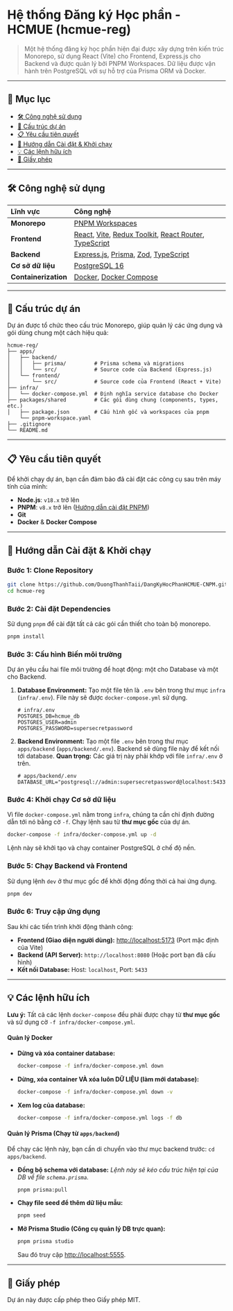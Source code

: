# Hệ thống Đăng ký Học phần - HCMUE (hcmue-reg)

> Một hệ thống đăng ký học phần hiện đại được xây dựng trên kiến trúc Monorepo, sử dụng React (Vite) cho Frontend, Express.js cho Backend và được quản lý bởi PNPM Workspaces. Dữ liệu được vận hành trên PostgreSQL với sự hỗ trợ của Prisma ORM và Docker.

---

## 📖 Mục lục

- [🛠️ Công nghệ sử dụng](#️-công-nghệ-sử-dụng)
- [📂 Cấu trúc dự án](#-cấu-trúc-dự-án)
- [📋 Yêu cầu tiên quyết](#-yêu-cầu-tiên-quyết)
- [🚀 Hướng dẫn Cài đặt & Khởi chạy](#-hướng-dẫn-cài-đặt--khởi-chạy)
- [💡 Các lệnh hữu ích](#-các-lệnh-hữu-ích)
- [📄 Giấy phép](#-giấy-phép)

---

## 🛠️ Công nghệ sử dụng

| Lĩnh vực | Công nghệ |
| :--- | :--- |
| **Monorepo** | [PNPM Workspaces](https://pnpm.io/workspaces) |
| **Frontend** | [React](https://reactjs.org/), [Vite](https://vitejs.dev/), [Redux Toolkit](https://redux-toolkit.js.org/), [React Router](https://reactrouter.com/), [TypeScript](https://www.typescriptlang.org/) |
| **Backend** | [Express.js](https://expressjs.com/), [Prisma](https://www.prisma.io/), [Zod](https://zod.dev/), [TypeScript](https://www.typescriptlang.org/) |
| **Cơ sở dữ liệu** | [PostgreSQL 16](https://www.postgresql.org/) |
| **Containerization** | [Docker](https://www.docker.com/), [Docker Compose](https://docs.docker.com/compose/) |

---

## 📂 Cấu trúc dự án

Dự án được tổ chức theo cấu trúc Monorepo, giúp quản lý các ứng dụng và gói dùng chung một cách hiệu quả:

```
hcmue-reg/
├── apps/
│   ├── backend/
│   │   ├── prisma/         # Prisma schema và migrations
│   │   └── src/            # Source code của Backend (Express.js)
│   └── frontend/
│       └── src/            # Source code của Frontend (React + Vite)
├── infra/
│   └── docker-compose.yml  # Định nghĩa service database cho Docker
├── packages/shared         # Các gói dùng chung (components, types, etc.) 
│   ├── package.json        # Cấu hình gốc và workspaces của pnpm
    └── pnpm-workspace.yaml
├── .gitignore   
└── README.md
```

---

## 📋 Yêu cầu tiên quyết

Để khởi chạy dự án, bạn cần đảm bảo đã cài đặt các công cụ sau trên máy tính của mình:

-   **Node.js**: `v18.x` trở lên
-   **PNPM**: `v8.x` trở lên ([Hướng dẫn cài đặt PNPM](https://pnpm.io/installation))
-   **Git**
-   **Docker** & **Docker Compose**

---

## 🚀 Hướng dẫn Cài đặt & Khởi chạy

### Bước 1: Clone Repository

```bash
git clone https://github.com/DuongThanhTaii/DangKyHocPhanHCMUE-CNPM.git
cd hcmue-reg
```

### Bước 2: Cài đặt Dependencies

Sử dụng `pnpm` để cài đặt tất cả các gói cần thiết cho toàn bộ monorepo.

```bash
pnpm install
```

### Bước 3: Cấu hình Biến môi trường

Dự án yêu cầu hai file môi trường để hoạt động: một cho Database và một cho Backend.

1.  **Database Environment:**
    Tạo một file tên là `.env` bên trong thư mục `infra` (`infra/.env`). File này sẽ được `docker-compose.yml` sử dụng.

    ```env
    # infra/.env
    POSTGRES_DB=hcmue_db
    POSTGRES_USER=admin
    POSTGRES_PASSWORD=supersecretpassword
    ```

2.  **Backend Environment:**
    Tạo một file `.env` bên trong thư mục `apps/backend` (`apps/backend/.env`). Backend sẽ dùng file này để kết nối tới database.
    **Quan trọng:** Các giá trị này phải khớp với file `infra/.env` ở trên.

    ```env
    # apps/backend/.env
    DATABASE_URL="postgresql://admin:supersecretpassword@localhost:5433/hcmue_db"
    ```

### Bước 4: Khởi chạy Cơ sở dữ liệu

Vì file `docker-compose.yml` nằm trong `infra`, chúng ta cần chỉ định đường dẫn tới nó bằng cờ `-f`. Chạy lệnh sau từ **thư mục gốc** của dự án.

```bash
docker-compose -f infra/docker-compose.yml up -d
```

Lệnh này sẽ khởi tạo và chạy container PostgreSQL ở chế độ nền.

### Bước 5: Chạy Backend và Frontend

Sử dụng lệnh `dev` ở thư mục gốc để khởi động đồng thời cả hai ứng dụng.

```bash
pnpm dev
```

### Bước 6: Truy cập ứng dụng

Sau khi các tiến trình khởi động thành công:
-   **Frontend (Giao diện người dùng):** [http://localhost:5173](http://localhost:5173) (Port mặc định của Vite)
-   **Backend (API Server):** `http://localhost:8080` (Hoặc port bạn đã cấu hình)
-   **Kết nối Database:** Host: `localhost`, Port: `5433`

---

## 💡 Các lệnh hữu ích

**Lưu ý:** Tất cả các lệnh `docker-compose` đều phải được chạy từ **thư mục gốc** và sử dụng cờ `-f infra/docker-compose.yml`.

#### Quản lý Docker

-   **Dừng và xóa container database:**
    ```bash
    docker-compose -f infra/docker-compose.yml down
    ```
-   **Dừng, xóa container VÀ xóa luôn DỮ LIỆU (làm mới database):**
    ```bash
    docker-compose -f infra/docker-compose.yml down -v
    ```
-   **Xem log của database:**
    ```bash
    docker-compose -f infra/docker-compose.yml logs -f db
    ```

#### Quản lý Prisma (Chạy từ `apps/backend`)

Để chạy các lệnh này, bạn cần di chuyển vào thư mục backend trước: `cd apps/backend`.

-   **Đồng bộ schema với database:**
    *Lệnh này sẽ kéo cấu trúc hiện tại của DB về file `schema.prisma`.*
    ```bash
    pnpm prisma:pull
    ```
-   **Chạy file seed để thêm dữ liệu mẫu:**
    ```bash
    pnpm seed
    ```
-   **Mở Prisma Studio (Công cụ quản lý DB trực quan):**
    ```bash
    pnpm prisma studio
    ```
    Sau đó truy cập [http://localhost:5555](http://localhost:5555).

---

## 📄 Giấy phép

Dự án này được cấp phép theo Giấy phép MIT.
